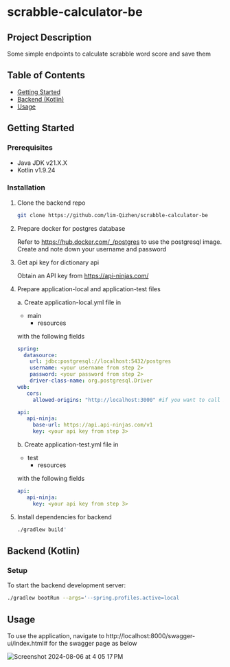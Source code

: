 # scrabble-calculator-be

## Project Description

Some simple endpoints to calculate scrabble word score and save them

## Table of Contents

- [Getting Started](#getting-started)
- [Backend (Kotlin)](#backend-kotlin)
- [Usage](#usage)

## Getting Started

### Prerequisites

- Java JDK v21.X.X
- Kotlin v1.9.24

### Installation

1. Clone the backend repo
    ```sh
    git clone https://github.com/lim-Qizhen/scrabble-calculator-be
    ```
2. Prepare docker for postgres database

   Refer to https://hub.docker.com/_/postgres to use the postgresql image. Create and note down your username and password


3. Get api key for dictionary api

   Obtain an API key from https://api-ninjas.com/


4. Prepare application-local and application-test files

   a. Create application-local.yml file in
    - main
        - resources

   with the following fields

   ```yaml
   spring:
     datasource:
       url: jdbc:postgresql://localhost:5432/postgres
       username: <your username from step 2>
       password: <your password from step 2>
       driver-class-name: org.postgresql.Driver
   web:
      cors:
        allowed-origins: "http://localhost:3000" #if you want to call it from the frontend
   
   api:
      api-ninja:
        base-url: https://api.api-ninjas.com/v1
        key: <your api key from step 3>
   ```
   b. Create application-test.yml file in
    - test
        - resources

   with the following fields
   ```yaml
   api:
      api-ninja:
        key: <your api key from step 3>
   ```
5. Install dependencies for backend

   ```sh
   ./gradlew build'
   ```

## Backend (Kotlin)

### Setup

To start the backend development server:

```sh
./gradlew bootRun --args='--spring.profiles.active=local
```

## Usage

To use the application, navigate to http://localhost:8000/swagger-ui/index.html# for the swagger page as below

![Screenshot 2024-08-06 at 4 05 17 PM](https://github.com/user-attachments/assets/f9d3e0ee-9950-4083-9f14-50cc3cc2852b)

